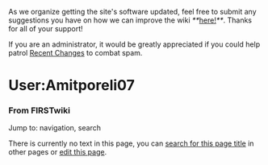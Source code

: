 As we organize getting the site's software updated, feel free to submit any
suggestions you have on how we can improve the wiki
_**_[here!](/index.php/User:Hallry/Suggestions "User:Hallry/Suggestions"
)_**_. Thanks for all of your support!

If you are an administrator, it would be greatly appreciated if you could help
patrol [Recent Changes](/index.php/Special:Recentchanges
"Special:Recentchanges" ) to combat spam.

# User:Amitporeli07

### From FIRSTwiki

Jump to: navigation, search

There is currently no text in this page, you can [search for this page
title](/index.php/Special:Search/Amitporeli07 "Special:Search/Amitporeli07" )
in other pages or [edit this
page](http://www.firstwiki.net/index.php?title=User:Amitporeli07&action=edit
"http://www.firstwiki.net/index.php?title=User:Amitporeli07&action=edit" ).

